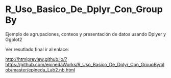 # R_Uso_Basico_De_Dplyr_Con_GroupBy
Ejemplo de agrupaciones, conteos y presentación de datos usando Dplyer y Ggplot2

Ver resutlado final ir al enlace:  

http://htmlpreview.github.io/?https://github.com/epinedaWorks/R_Uso_Basico_De_Dplyr_Con_GroupBy/blob/master/epineda_Lab2.nb.html
